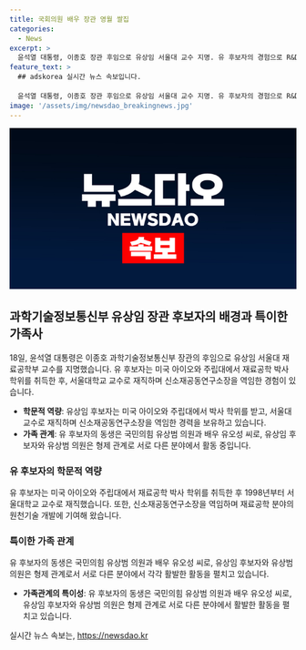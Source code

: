 ```yaml
---
title: 국회의원 배우 장관 영월 쌀집
categories:
  - News
excerpt: >
  윤석열 대통령, 이종호 장관 후임으로 유상임 서울대 교수 지명. 유 후보자의 경험으로 R&D 시스템 혁신, 첨단기술 혁명 주도 예상. 동생은 국민의힘 유의원, 유오성 배우와 형제 관계. 친구 배우 유오성은 유 의원의 유세 현장에 동행, 미래통합당 후보로 활동. 형제가 서울대 법대 선후배인 국회의원들과의 특별한 인연도 주목 받고 있음.
feature_text: >
  ## adskorea 실시간 뉴스 속보입니다.

  윤석열 대통령, 이종호 장관 후임으로 유상임 서울대 교수 지명. 유 후보자의 경험으로 R&D 시스템 혁신, 첨단기술 혁명 주도 예상. 동생은 국민의힘 유의원, 유오성 배우와 형제 관계. 친구 배우 유오성은 유 의원의 유세 현장에 동행, 미래통합당 후보로 활동. 형제가 서울대 법대 선후배인 국회의원들과의 특별한 인연도 주목 받고 있음.
image: '/assets/img/newsdao_breakingnews.jpg'
---
```


<p><img src="/assets/img/newsdao_breakingnews.jpg" alt="adskorea 속보" /></p>

<h2 data-ke-size="size26">과학기술정보통신부 유상임 장관 후보자의 배경과 특이한 가족사</h2>

<p data-ke-size="size16">18일, 윤석열 대통령은 이종호 과학기술정보통신부 장관의 후임으로 유상임 서울대 재료공학부 교수를 지명했습니다. 유 후보자는 미국 아이오와 주립대에서 재료공학 박사 학위를 취득한 후, 서울대학교 교수로 재직하며 신소재공동연구소장을 역임한 경험이 있습니다.</p>

<ul>
<li><b>학문적 역량</b>: 유상임 후보자는 미국 아이오와 주립대에서 박사 학위를 받고, 서울대 교수로 재직하며 신소재공동연구소장을 역임한 경력을 보유하고 있습니다.</li>
<li><b>가족 관계</b>: 유 후보자의 동생은 국민의힘 유상범 의원과 배우 유오성 씨로, 유상임 후보자와 유상범 의원은 형제 관계로 서로 다른 분야에서 활동 중입니다.</li>
</ul>

<h3><b>유 후보자의 학문적 역량</b></h3>

<p data-ke-size="size16">유 후보자는 미국 아이오와 주립대에서 재료공학 박사 학위를 취득한 후 1998년부터 서울대학교 교수로 재직했습니다. 또한, 신소재공동연구소장을 역임하며 재료공학 분야의 원천기술 개발에 기여해 왔습니다.</p>

<h3><b>특이한 가족 관계</b></h3>

<p data-ke-size="size16">유 후보자의 동생은 국민의힘 유상범 의원과 배우 유오성 씨로, 유상임 후보자와 유상범 의원은 형제 관계로서 서로 다른 분야에서 각각 활발한 활동을 펼치고 있습니다.</p>

<ul>
<li><b>가족관계의 특이성</b>: 유 후보자의 동생은 국민의힘 유상범 의원과 배우 유오성 씨로, 유상임 후보자와 유상범 의원은 형제 관계로 서로 다른 분야에서 활발한 활동을 펼치고 있습니다.</li>
</ul>
실시간 뉴스 속보는, <a href="https://newsdao.kr" rel="dofollow">https://newsdao.kr</a>



